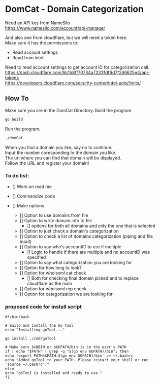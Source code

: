 # DomCat - Domain Categorization
   
Need an API key from NameSilo   
https://www.namesilo.com/account/api-manager   

And also one from cloudflare, but we will need a token here.   
Make sure it has the permissions to:
- Read account settings
- Read from Intel.   

Need to read account settings to get account ID for categorization call.   
https://dash.cloudflare.com/8c1b8ff70734a72331df6d7f2d6625e4/api-tokens   
https://developers.cloudflare.com/security-center/intel-apis/limits/

## How To
Make sure you are in the DomCat Directory.
Build the program   
```bash
go build
```
Run the program.   
```bash
./domCat
```
When you find a domain you like, say no to continue.   
Input the number coresponding to the domain you like.   
The url where you can find that domain will be displayed.   
Follow the URL and register your domain!   
   
### To do list:
- [] Work on read me

- [] Commandize code

- [] Make options   
    - [] Option to use domains from file   
    - [] Option to write domain info to file   
        - [] options for both all domains and only the one that is selected
    - [] Option to just check a domain's categorization   
    - [] Option to check a list of domains categorization (piping and file input)  
    - [] Option to say who's accountID to use if multiple   
        - [] Logic to handle if there are multiple and no accountID was specified  
    - [] Option to say what categorization you are looking for
    - [] Option for how long to look?
    - [] Option for whoisxml cat check
        - [] Both for checking final domain picked and to replace cloudflare as the main
    - [] Option for whoisxml rep check 
    - [] Option for categorization we are looking for


### proposed code for install script
    #!/bin/bash

    # Build and install the Go tool
    echo "Installing goTool..."

    go install ./cmd/goTool

    # Make sure $GOBIN or $GOPATH/bin is in the user's PATH
    if ! echo "$PATH" | grep -q "$(go env GOPATH)/bin"; then
    echo 'export PATH=$PATH:$(go env GOPATH)/bin' >> ~/.bashrc
    echo "Added goTool to your PATH. Please restart your shell or run 'source ~/.bashrc'."
    else
    echo "goTool is installed and ready to use."
    fi

